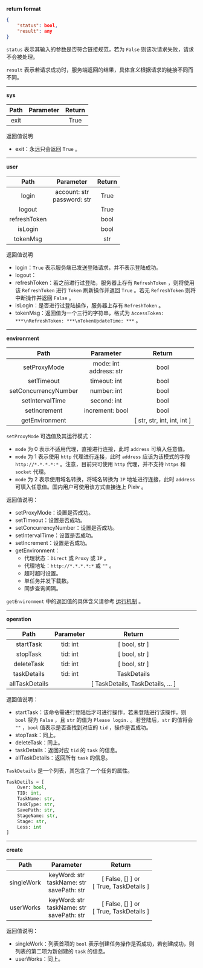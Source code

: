 **return format**

```json
{
    "status": bool,
    "result": any
}
```

`status` 表示其输入的参数是否符合链接规范，若为 `False` 则该次请求失败，请求不会被处理。

`result` 表示若请求成功时，服务端返回的结果，具体含义根据请求的链接不同而不同。

***

**sys**

| Path | Parameter | Return |
| :--: | :-------: | :----: |
| exit |           |  True  |

返回值说明

- exit：永远只会返回 `True` 。

***

**user**

|     Path     |            Parameter            | Return |
| :----------: | :-----------------------------: | :----: |
|    login     | account: str<br />password: str |  True  |
|    logout    |                                 |  True  |
| refreshToken |                                 |  bool  |
|   isLogin    |                                 |  bool  |
|   tokenMsg   |                                 |  str   |

返回值说明

- login：`True` 表示服务端已发送登陆请求，并不表示登陆成功。
- logout：
- refreshToken：若之前进行过登陆，服务器上存有 `RefreshToken` ，则将使用该 `RefreshToken` 进行 `Token` 刷新操作并返回 `True` 。若无 `RefreshToken` 则将中断操作并返回 `False` 。
- isLogin：是否进行过登陆操作，服务器上存有 `RefreshToken` 。
- tokenMsg：返回值为一个三行的字符串，格式为 `AccessToken: ***\nRefreshToken: ***\nTokenUpdateTime: ***` 。

***

**environment**

|         Path         |          Parameter          |           Return            |
| :------------------: | :-------------------------: | :-------------------------: |
|     setProxyMode     | mode: int<br />address: str |            bool             |
|      setTimeout      |        timeout: int         |            bool             |
| setConcurrencyNumber |         number: int         |            bool             |
|   setIntervalTime    |         second: int         |            bool             |
|     setIncrement     |       increment: bool       |            bool             |
|    getEnvironment    |                             | [ str, str, int, int, int ] |

`setProxyMode` 可选值及其运行模式：

- `mode` 为 0 表示不适用代理，直接进行连接，此时 `address` 可填入任意值。
- `mode` 为 1 表示使用 `http` 代理进行连接，此时 `address` 应该为该模式的字段 `http://*.*.*.*:*` 。注意，目前只可使用 `http` 代理，并不支持 `https` 和 `socket` 代理。
- `mode` 为 2 表示使用域名转换，将域名转换为 `IP` 地址进行连接，此时 `address` 可填入任意值。国内用户可使用该方式直接连上 Pixiv 。

返回值说明：

- setProxyMode：设置是否成功。
- setTimeout：设置是否成功。
- setConcurrencyNumber：设置是否成功。
- setIntervalTime：设置是否成功。
- setIncrement：设置是否成功。
- getEnvironment：
  - 代理状态：`Direct` 或 `Proxy` 或 `IP` 。
  - 代理地址：`http://*.*.*.*:*` 或 `""` 。
  - 超时超时设置。
  - 单任务并发下载数。
  - 同步查询间隔。

`getEnvironment` 中的返回值的具体含义请参考 [运行机制](#) 。

***

**operation**

|      Path      | Parameter |              Return               |
| :------------: | :-------: | :-------------------------------: |
|   startTask    | tid: int  |           [ bool, str ]           |
|    stopTask    | tid: int  |           [ bool, str ]           |
|   deleteTask   | tid: int  |           [ bool, str ]           |
|  taskDetails   | tid: int  |            TaskDetails            |
| allTaskDetails |           | [ TaskDetails, TaskDetails, ... ] |

返回值说明：

- startTask：该命令需进行登陆后才可进行操作，若未登陆进行该操作，则 `bool` 将为 `False` ，且 `str` 的值为 `Please login.` 。若登陆后，`str` 的值将会 `""` ，`bool` 值表示是否查找到对应的 `tid` ，操作是否成功。
- stopTask：同上。
- deleteTask：同上。
- taskDetails：返回对应 `tid` 的 `task` 的信息。
- allTaskDetails：返回所有 `task` 的信息。

`TaskDetails` 是一个列表，其包含了一个任务的属性。

```python
TaskDetils = [
    Over: bool,
    TID: int,
    TaskName: str,
    TaskType: str,
    SavePath: str,
    StageName: str,
    Stage: str,
    Less: int
]
```

***

**create**

|    Path    |                     Parameter                      |                    Return                    |
| :--------: | :------------------------------------------------: | :------------------------------------------: |
| singleWork | keyWord: str<br />taskName: str<br />savePath: str | [ False, [] ] or <br />[ True, TaskDetails ] |
| userWorks  | keyWord: str<br />taskName: str<br />savePath: str | [ False, [] ] or <br />[ True, TaskDetails ] |

返回值说明：

- singleWork：列表首项的 `bool` 表示创建任务操作是否成功，若创建成功，则列表的第二项为新创建的 `task` 的信息。
- userWorks：同上。
